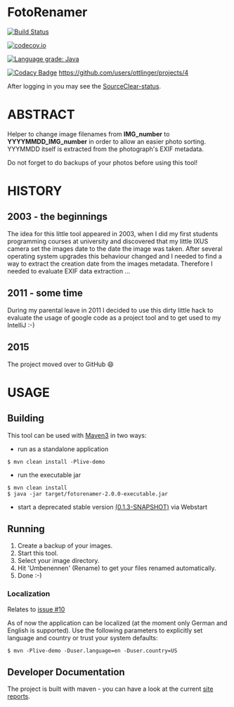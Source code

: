 # FotoRenamer

[![Build Status](https://travis-ci.org/ottlinger/fotorenamer.svg?branch=master)](https://travis-ci.org/ottlinger/fotorenamer)

[![codecov.io](http://codecov.io/github/ottlinger/fotorenamer/coverage.svg?branch=master)](http://codecov.io/github/ottlinger/fotorenamer?branch=master)

[![Language grade: Java](https://img.shields.io/lgtm/grade/java/g/ottlinger/fotorenamer.svg?logo=lgtm&logoWidth=18)](https://lgtm.com/projects/g/ottlinger/fotorenamer/context:java)

[![Codacy Badge](https://app.codacy.com/project/badge/Grade/d9d0476d0f3c40bcbb1c2b4dc09099b1)](https://www.codacy.com/gh/ottlinger/fotorenamer/dashboard)
https://github.com/users/ottlinger/projects/4

After logging in you may see the [SourceClear-status](https://app.sourceclear.com/teams/200tX8V/issues/vulnerabilities).

# ABSTRACT
Helper to change image filenames from **IMG\_number** to **YYYYMMDD\_IMG\_number** in order to allow an easier photo sorting. YYYMMDD itself is extracted from the photograph's EXIF metadata.

Do not forget to do backups of your photos before using this tool!

# HISTORY
## 2003 - the beginnings
The idea for this little tool appeared in 2003, when I did my first students programming courses at university and discovered that my little IXUS camera set the images date to the date the image was taken.
After several operating system upgrades this behaviour changed and I needed to find a way to extract the creation date from the images metadata. Therefore I needed to evaluate EXIF data extraction ...
## 2011 - some time
During my parental leave in 2011 I decided to use this dirty little hack to evaluate the usage of google code as a project tool and to get used to my IntelliJ :-)
## 2015

The project moved over to GitHub :smile:

# USAGE
## Building
This tool can be used with [Maven3](https://maven.apache.org/download.html) in two ways:
  * run as a standalone application
```
$ mvn clean install -Plive-demo
```  
  * run the executable jar
```
$ mvn clean install
$ java -jar target/fotorenamer-2.0.0-executable.jar
```  
  * start a deprecated stable version [(0.1.3-SNAPSHOT)](https://www.aiki-it.de/sw/ixus/bildbearbeiter.jnlp) via Webstart

## Running
1. Create a backup of your images.
1. Start this tool.
1. Select your image directory.
1. Hit 'Umbenennen' (Rename) to get your files renamed automatically.
1. Done :-)

### Localization

Relates to [issue #10](../../issues/10)

  As of now the application can be localized (at the moment only German and English is supported). Use the following parameters to explicitly set language and country or trust your system defaults:
```
$ mvn -Plive-demo -Duser.language=en -Duser.country=US
```

## Developer Documentation

The project is built with maven - you can have a look at the current [site reports](https://ottlinger.github.io/fotorenamer/).
